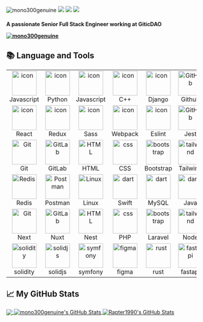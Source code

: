 <p align="left"> 
    <img src="https://komarev.com/ghpvc/?username=rapter1990" alt="mono300genuine" /> 
    <img src="https://img.shields.io/github/followers/mono300genuine?style=social" />
    <img src="https://img.shields.io/github/stars/mono300genuine?style=social" />
    <img src="https://img.shields.io/github/watchers/mono300genuine/mono300genuine?style=social" />
</p>

<h4 align="left">A passionate Senior Full Stack Engineer working at GiticDAO

<p align="left"> 
    <a href="https://github.com/ryo-ma/github-profile-trophy">
        <img src="https://github-profile-trophy.vercel.app/?username=mono300genuine&theme=onedark" alt="mono300genuine" />
    </a>
</p>


## 📚 Language and Tools
<table>
  <tr>
    <td align="center" width="96">
        <img src="https://techstack-generator.vercel.app/ts-icon.svg" alt="icon" width="65" style="width: 65px; height: 65px;" />
      <br>Javascript
    </td>
    <td align="center" width="96">
      <a href="#macropower-tech">
        <img src="https://techstack-generator.vercel.app/python-icon.svg" alt="icon" width="65" height="65" />
      </a>
      <br>Python
    </td>
    <td align="center" width="96">
        <img src="https://techstack-generator.vercel.app/js-icon.svg" alt="icon" width="65" height="65" />
      <br>Javascript
    </td>
    <td align="center" width="96">
        <img src="https://techstack-generator.vercel.app/cpp-icon.svg" alt="icon" width="65" height="65" />
      <br>C++
    </td>
    <td align="center" width="96">
        <img src="https://techstack-generator.vercel.app/django-icon.svg" alt="icon" width="65" height="65" />
      <br>Django
    </td>
    <td align="center" width="96">
        <img src="https://techstack-generator.vercel.app/github-icon.svg" width="65" height="65" alt="GitHub" />
      <br>Github
    </td>
          <td align="center" width="96">
        <img src="https://techstack-generator.vercel.app/restapi-icon.svg" width="65" height="65" alt="Rest API" />
      <br>Rest API
    </td>
    <td align="center" width="96">
        <img src="https://techstack-generator.vercel.app/docker-icon.svg" width="65" height="65" alt="Rest API" />
      <br>Docker
    </td>
    <td align="center" width="96">
        <img src="https://techstack-generator.vercel.app/csharp-icon.svg" alt="icon" width="65" style="width: 65px; height: 65px;" />
      <br>C#
    </td>
  </tr>
  <tr>
    <td align="center" width="96">
        <img src="https://techstack-generator.vercel.app/react-icon.svg" alt="icon" width="65" style="width: 65px; height: 65px;" />
      <br>React
    </td>
    <td align="center" width="96">
      <a href="#macropower-tech">
        <img src="https://techstack-generator.vercel.app/redux-icon.svg" alt="icon" width="65" style="width: 65px; height: 65px;" />
      </a>
      <br>Redux
    </td>
    <td align="center" width="96">
        <img src="https://techstack-generator.vercel.app/sass-icon.svg" alt="icon" width="65" style="width: 65px; height: 65px;" />
      <br>Sass
    </td>
    <td align="center" width="96">
        <img src="https://techstack-generator.vercel.app/webpack-icon.svg" alt="icon" width="65" height="65" />
      <br>Webpack
    </td>
    <td align="center" width="96">
        <img src="https://techstack-generator.vercel.app/eslint-icon.svg" alt="icon" width="65" height="65" />
      <br>Eslint
    </td>
    <td align="center" width="96">
        <img src="https://techstack-generator.vercel.app/jest-icon.svg" width="65" height="65" alt="GitHub" />
      <br>Jest
    </td>
          <td align="center" width="96">
        <img src="https://techstack-generator.vercel.app/graphql-icon.svg" width="65" height="65" alt="Rest API" />
      <br>GraphQL
    </td>
    <td align="center" width="96">
        <img src="https://techstack-generator.vercel.app/kubernetes-icon.svg" width="65" height="65" alt="Rest API" />
      <br>Kubernetes
    </td>
    <td align="center" width="96">
        <img src="https://techstack-generator.vercel.app/aws-icon.svg" alt="icon" width="65" style="width: 65px; height: 65px;" />
      <br>AWS
    </td>
  </tr>
  <tr>
    <td align="center" width="96">
        <img src="https://skillicons.dev/icons?i=git" width="65" height="65" alt="Git" />
      <br>Git
    </td>
    <td align="center"  width="96">
        <img src="https://skillicons.dev/icons?i=gitlab" width="65" height="65" alt="GitLab" />
      <br>GitLab
    </td>
    <td align="center"  width="96">
        <img src="https://skillicons.dev/icons?i=html" width="65" height="65" alt="HTML" />
      <br>HTML
    </td>
    <td align="center" width="96">
        <img src="https://skillicons.dev/icons?i=css" width="65" height="65" alt="css" />
      <br>CSS
    </td>
    <td align="center"  width="96">
        <img src="https://skillicons.dev/icons?i=bootstrap" width="65" height="65" alt="bootstrap" />
      <br>Bootstrap
    </td>
    <td align="center" width="96">
        <img src="https://skillicons.dev/icons?i=tailwind" width="65" height="65" alt="tailwind" />
      <br>Tailwind
    </td>
        <td align="center" width="96">
        <img src="https://skillicons.dev/icons?i=jquery" width="65" height="65" alt="jquery" />
      <br>JQuery
    </td>
        <td align="center" width="96">
        <img src="https://skillicons.dev/icons?i=postgres" width="65" height="65" alt="jquery" />
      <br>PostgreSQL
    </td>
            <td align="center" width="96">
        <img src="https://skillicons.dev/icons?i=dotnet" width="65" height="65" alt="ASP.NET Core" />
      <br>ASP.NET
    </td>
  </tr>
   <tr>
    <td align="center" width="96">
        <img src="https://skillicons.dev/icons?i=redis" width="65" height="65" alt="Redis" />
      <br>Redis
    </td>
        <td align="center" width="96">
        <img src="https://skillicons.dev/icons?i=postman" width="65" height="65" alt="Postman" />
      <br>Postman
    </td>
            <td align="center" width="96">
        <img src="https://skillicons.dev/icons?i=linux" width="65" height="65" alt="Linux" />
      <br>Linux
    </td>
    <td align="center" width="96">
        <img src="https://techstack-generator.vercel.app/swift-icon.svg" width="65" height="65" alt="dart" />
      <br>Swift
    </td>
    <td align="center" width="96">
        <img src="https://techstack-generator.vercel.app/mysql-icon.svg" width="65" height="65" alt="dart" />
      <br>MySQL
    </td>
    <td align="center" width="96">
        <img src="https://techstack-generator.vercel.app/java-icon.svg" width="65" height="65" alt="dart" />
      <br>Java
    </td>
    <td align="center" width="96">
        <img src="https://skillicons.dev/icons?i=angular" width="65" height="65" alt="dart" />
      <br>Angular
    </td>
    <td align="center" width="96">
        <img src="https://skillicons.dev/icons?i=vue" width="65" height="65" alt="dart" />
      <br>Vue
    </td>
    <td align="center" width="96">
        <img src="https://bruhin.software/img/logos/pytest.svg" width="65" height="65" alt="dart" />
      <br>Pytest
    </td>
  </tr>
  <tr>
  <tr>
    <td align="center" width="96">
        <img src="https://skillicons.dev/icons?i=next" width="65" height="65" alt="Git" />
      <br>Next
    </td>
    <td align="center"  width="96">
        <img src="https://skillicons.dev/icons?i=nuxt" width="65" height="65" alt="GitLab" />
      <br>Nuxt
    </td>
    <td align="center"  width="96">
        <img src="https://skillicons.dev/icons?i=nest" width="65" height="65" alt="HTML" />
      <br>Nest
    </td>
    <td align="center" width="96">
        <img src="https://skillicons.dev/icons?i=php" width="65" height="65" alt="css" />
      <br>PHP
    </td>
    <td align="center"  width="96">
        <img src="https://skillicons.dev/icons?i=laravel" width="65" height="65" alt="bootstrap" />
      <br>Laravel
    </td>
    <td align="center" width="96">
        <img src="https://skillicons.dev/icons?i=node" width="65" height="65" alt="tailwind" />
      <br>Node
    </td>
        <td align="center" width="96">
        <img src="https://skillicons.dev/icons?i=express" width="65" height="65" alt="jquery" />
      <br>Express
    </td>
        <td align="center" width="96">
        <img src="https://skillicons.dev/icons?i=ruby" width="65" height="65" alt="jquery" />
      <br>Ruby
    </td>
            <td align="center" width="96">
        <img src="https://skillicons.dev/icons?i=golang" width="65" height="65" alt="ASP.NET Core" />
      <br>Go
    </td>
  </tr>
    <tr>
    <td align="center" width="96">
        <img src="https://skillicons.dev/icons?i=solidity" width="65" height="65" alt="solidity" />
      <br>solidity
    </td>
    <td align="center"  width="96">
        <img src="https://skillicons.dev/icons?i=solidjs" width="65" height="65" alt="solidjs" />
      <br>solidjs
    </td>
    <td align="center"  width="96">
        <img src="https://skillicons.dev/icons?i=symfony" width="65" height="65" alt="symfony" />
      <br>symfony
    </td>
    <td align="center" width="96">
        <img src="https://skillicons.dev/icons?i=figma" width="65" height="65" alt="figma" />
      <br>figma
    </td>
    <td align="center"  width="96">
        <img src="https://skillicons.dev/icons?i=rust" width="65" height="65" alt="rust" />
      <br>rust
    </td>
    <td align="center" width="96">
        <img src="https://skillicons.dev/icons?i=fastapi" width="65" height="65" alt="fastapi" />
      <br>fastapi
    </td>
        <td align="center" width="96">
        <img src="https://skillicons.dev/icons?i=selenium" width="65" height="65" alt="selenium" />
      <br>selenium
    </td>
        <td align="center" width="96">
        <img src="https://skillicons.dev/icons?i=bots" width="65" height="65" alt="bots" />
      <br>bots
    </td>
            <td align="center" width="96">
        <img src="https://skillicons.dev/icons?i=discord" width="65" height="65" alt="discord" />
      <br>discord
    </td>
  </tr>
 <tr>
 </tr>
</table>

## &#x1f4c8; My GitHub Stats

<a href="https://github.com/mono300genuine">
  <img align="center" src="https://github-readme-stats.vercel.app/api/top-langs/?username=mono300genuine&title_color=ffffff&text_color=c9cacc&icon_color=2bbc8a&bg_color=1d1f21" />
</a>

<a href="https://github.com/mono300genuine">
  <img align="center" src="https://github-readme-stats.vercel.app/api?username=mono300genuine&show_icons=true&line_height=27&count_private=true&title_color=ffffff&text_color=c9cacc&icon_color=2bbc8a&bg_color=1d1f21" alt="mono300genuine's GitHub Stats" />
</a>


<a href="https://github.com/mono300genuine">
  <img align="center" src="https://github-readme-streak-stats.herokuapp.com/?user=mono300genuine&theme=dark&card_width=770" alt="Rapter1990's GitHub Stats" />
</a>
